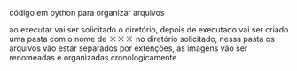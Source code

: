 código em python para organizar arquivos

ao executar vai ser solicitado o diretório, depois de executado vai ser criado uma pasta com o nome de ☼☼☼ no diretório solicitado, nessa pasta os arquivos vão estar separados por extenções, as imagens vão ser renomeadas e organizadas cronologicamente